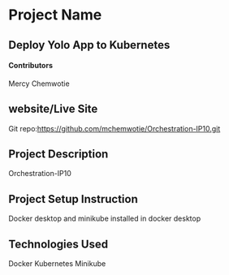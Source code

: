 # Project Name

## Deploy Yolo App to Kubernetes

#### Contributors

Mercy Chemwotie


## website/Live Site
Git repo:https://github.com/mchemwotie/Orchestration-IP10.git

## Project Description
Orchestration-IP10
## Project Setup Instruction
Docker desktop and  minikube installed in docker desktop

## Technologies Used
Docker
Kubernetes
Minikube

